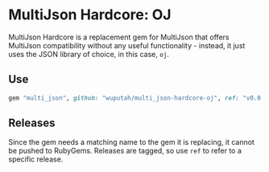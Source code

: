 # MultiJson Hardcore: OJ

MultiJson Hardcore is a replacement gem for MultiJson that offers
MultiJson compatibility without any useful functionality - instead, it
just uses the JSON library of choice, in this case, `oj`.

## Use

```ruby
gem "multi_json", github: "wuputah/multi_json-hardcore-oj", ref: "v0.0.1"
```

## Releases

Since the gem needs a matching name to the gem it is replacing, it
cannot be pushed to RubyGems. Releases are tagged, so use `ref` to refer
to a specific release.
